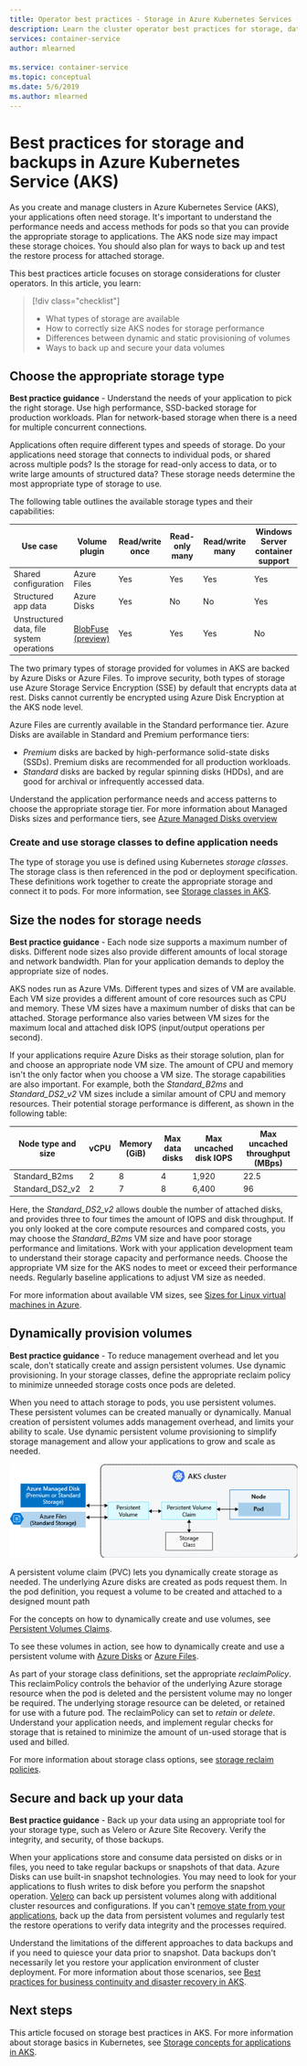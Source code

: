 ```yaml
---
title: Operator best practices - Storage in Azure Kubernetes Services (AKS)
description: Learn the cluster operator best practices for storage, data encryption, and backups in Azure Kubernetes Service (AKS)
services: container-service
author: mlearned

ms.service: container-service
ms.topic: conceptual
ms.date: 5/6/2019
ms.author: mlearned
---
```


# Best practices for storage and backups in Azure Kubernetes Service (AKS)

As you create and manage clusters in Azure Kubernetes Service (AKS), your applications often need storage. It's important to understand the performance needs and access methods for pods so that you can provide the appropriate storage to applications. The AKS node size may impact these storage choices. You should also plan for ways to back up and test the restore process for attached storage.

This best practices article focuses on storage considerations for cluster operators. In this article, you learn:

> [!div class="checklist"]
> * What types of storage are available
> * How to correctly size AKS nodes for storage performance
> * Differences between dynamic and static provisioning of volumes
> * Ways to back up and secure your data volumes

## Choose the appropriate storage type

**Best practice guidance** - Understand the needs of your application to pick the right storage. Use high performance, SSD-backed storage for production workloads. Plan for network-based storage when there is a need for multiple concurrent connections.

Applications often require different types and speeds of storage. Do your applications need storage that connects to individual pods, or shared across multiple pods? Is the storage for read-only access to data, or to write large amounts of structured data? These storage needs determine the most appropriate type of storage to use.

The following table outlines the available storage types and their capabilities:

| Use case | Volume plugin | Read/write once | Read-only many | Read/write many | Windows Server container support |
|----------|---------------|-----------------|----------------|-----------------|--------------------|
| Shared configuration       | Azure Files   | Yes | Yes | Yes | Yes |
| Structured app data        | Azure Disks   | Yes | No  | No  | Yes |
| Unstructured data, file system operations | [BlobFuse (preview)][blobfuse] | Yes | Yes | Yes | No |

The two primary types of storage provided for volumes in AKS are backed by Azure Disks or Azure Files. To improve security, both types of storage use Azure Storage Service Encryption (SSE) by default that encrypts data at rest. Disks cannot currently be encrypted using Azure Disk Encryption at the AKS node level.

Azure Files are currently available in the Standard performance tier. Azure Disks are available in Standard and Premium performance tiers:

- *Premium* disks are backed by high-performance solid-state disks (SSDs). Premium disks are recommended for all production workloads.
- *Standard* disks are backed by regular spinning disks (HDDs), and are good for archival or infrequently accessed data.

Understand the application performance needs and access patterns to choose the appropriate storage tier. For more information about Managed Disks sizes and performance tiers, see [Azure Managed Disks overview][managed-disks]

### Create and use storage classes to define application needs

The type of storage you use is defined using Kubernetes *storage classes*. The storage class is then referenced in the pod or deployment specification. These definitions work together to create the appropriate storage and connect it to pods. For more information, see [Storage classes in AKS][aks-concepts-storage-classes].

## Size the nodes for storage needs

**Best practice guidance** - Each node size supports a maximum number of disks. Different node sizes also provide different amounts of local storage and network bandwidth. Plan for your application demands to deploy the appropriate size of nodes.

AKS nodes run as Azure VMs. Different types and sizes of VM are available. Each VM size provides a different amount of core resources such as CPU and memory. These VM sizes have a maximum number of disks that can be attached. Storage performance also varies between VM sizes for the maximum local and attached disk IOPS (input/output operations per second).

If your applications require Azure Disks as their storage solution, plan for and choose an appropriate node VM size. The amount of CPU and memory isn't the only factor when you choose a VM size. The storage capabilities are also important. For example, both the *Standard_B2ms* and *Standard_DS2_v2* VM sizes include a similar amount of CPU and memory resources. Their potential storage performance is different, as shown in the following table:

| Node type and size | vCPU | Memory (GiB) | Max data disks | Max uncached disk IOPS | Max uncached throughput (MBps) |
|--------------------|------|--------------|----------------|------------------------|--------------------------------|
| Standard_B2ms      | 2    | 8            | 4              | 1,920                  | 22.5                           |
| Standard_DS2_v2    | 2    | 7            | 8              | 6,400                  | 96                             |

Here, the *Standard_DS2_v2* allows double the number of attached disks, and provides three to four times the amount of IOPS and disk throughput. If you only looked at the core compute resources and compared costs, you may choose the *Standard_B2ms* VM size and have poor storage performance and limitations. Work with your application development team to understand their storage capacity and performance needs. Choose the appropriate VM size for the AKS nodes to meet or exceed their performance needs. Regularly baseline applications to adjust VM size as needed.

For more information about available VM sizes, see [Sizes for Linux virtual machines in Azure][vm-sizes].

## Dynamically provision volumes

**Best practice guidance** - To reduce management overhead and let you scale, don't statically create and assign persistent volumes. Use dynamic provisioning. In your storage classes, define the appropriate reclaim policy to minimize unneeded storage costs once pods are deleted.

When you need to attach storage to pods, you use persistent volumes. These persistent volumes can be created manually or dynamically. Manual creation of persistent volumes adds management overhead, and limits your ability to scale. Use dynamic persistent volume provisioning to simplify storage management and allow your applications to grow and scale as needed.

![Persistent volume claims in an Azure Kubernetes Services (AKS) cluster](media/concepts-storage/persistent-volume-claims.png)

A persistent volume claim (PVC) lets you dynamically create storage as needed. The underlying Azure disks are created as pods request them. In the pod definition, you request a volume to be created and attached to a designed mount path

For the concepts on how to dynamically create and use volumes, see [Persistent Volumes Claims][aks-concepts-storage-pvcs].

To see these volumes in action, see how to dynamically create and use a persistent volume with [Azure Disks][dynamic-disks] or [Azure Files][dynamic-files].

As part of your storage class definitions, set the appropriate *reclaimPolicy*. This reclaimPolicy controls the behavior of the underlying Azure storage resource when the pod is deleted and the persistent volume may no longer be required. The underlying storage resource can be deleted, or retained for use with a future pod. The reclaimPolicy can set to *retain* or *delete*. Understand your application needs, and implement regular checks for storage that is retained to minimize the amount of un-used storage that is used and billed.

For more information about storage class options, see [storage reclaim policies][reclaim-policy].

## Secure and back up your data

**Best practice guidance** - Back up your data using an appropriate tool for your storage type, such as Velero or Azure Site Recovery. Verify the integrity, and security, of those backups.

When your applications store and consume data persisted on disks or in files, you need to take regular backups or snapshots of that data. Azure Disks can use built-in snapshot technologies. You may need to look for your applications to flush writes to disk before you perform the snapshot operation. [Velero][velero] can back up persistent volumes along with additional cluster resources and configurations. If you can't [remove state from your applications][remove-state], back up the data from persistent volumes and regularly test the restore operations to verify data integrity and the processes required.

Understand the limitations of the different approaches to data backups and if you need to quiesce your data prior to snapshot. Data backups don't necessarily let you restore your application environment of cluster deployment. For more information about those scenarios, see [Best practices for business continuity and disaster recovery in AKS][best-practices-multi-region].

## Next steps

This article focused on storage best practices in AKS. For more information about storage basics in Kubernetes, see [Storage concepts for applications in AKS][aks-concepts-storage].

<!-- LINKS - External -->
[velero]: https://github.com/heptio/velero
[blobfuse]: https://github.com/Azure/azure-storage-fuse

<!-- LINKS - Internal -->
[aks-concepts-storage]: concepts-storage.md
[vm-sizes]: ../virtual-machines/linux/sizes.md
[dynamic-disks]: azure-disks-dynamic-pv.md
[dynamic-files]: azure-files-dynamic-pv.md
[reclaim-policy]: concepts-storage.md#storage-classes
[aks-concepts-storage-pvcs]: concepts-storage.md#persistent-volume-claims
[aks-concepts-storage-classes]: concepts-storage.md#storage-classes
[managed-disks]: ../virtual-machines/linux/managed-disks-overview.md
[best-practices-multi-region]: operator-best-practices-multi-region.md
[remove-state]: operator-best-practices-multi-region.md#remove-service-state-from-inside-containers
